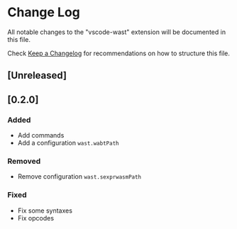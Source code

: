 # Change Log
All notable changes to the "vscode-wast" extension will be documented in this file.

Check [Keep a Changelog](http://keepachangelog.com/) for recommendations on how to structure this file.

## [Unreleased]

## [0.2.0]
### Added
- Add commands
- Add a configuration `wast.wabtPath`

### Removed
- Remove configuration `wast.sexprwasmPath`

### Fixed
- Fix some syntaxes
- Fix opcodes